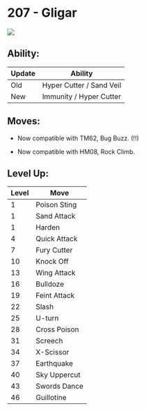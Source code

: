 # 207 - Gligar
![][207]

## Ability:

Update | Ability
---    | ---
Old    | Hyper Cutter / Sand Veil
New    | Immunity / Hyper Cutter

## Moves:

 - Now compatible with TM62, Bug Buzz. (!!)

 - Now compatible with HM08, Rock Climb.

## Level Up:

Level | Move
---   | ---
  1   | Poison Sting
  1   | Sand Attack
  1   | Harden
  4   | Quick Attack
  7   | Fury Cutter
 10   | Knock Off
 13   | Wing Attack
 16   | Bulldoze
 19   | Feint Attack
 22   | Slash
 25   | U-turn
 28   | Cross Poison
 31   | Screech
 34   | X-Scissor
 37   | Earthquake
 40   | Sky Uppercut
 43   | Swords Dance
 46   | Guillotine



[207]: /img/pokemon/207.png

